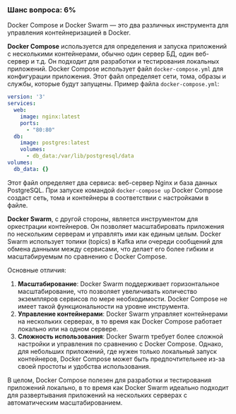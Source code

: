 ### Шанс вопроса: 6%

Docker Compose и Docker Swarm — это два различных инструмента для управления контейнеризацией в Docker.

**Docker Compose** используется для определения и запуска приложений с несколькими контейнерами, обычно один сервер БД, один веб-сервер и т.д. Он подходит для разработки и тестирования локальных приложений. Docker Compose использует файл `docker-compose.yml` для конфигурации приложения. Этот файл определяет сети, тома, образы и службы, которые будут запущены. Пример файла `docker-compose.yml`:
```yaml
version: '3'
services:
  web:
    image: nginx:latest
    ports:
      - "80:80"
  db:
    image: postgres:latest
    volumes:
      - db_data:/var/lib/postgresql/data
volumes:
  db_data: {}
```
Этот файл определяет два сервиса: веб-сервер Nginx и база данных PostgreSQL. При запуске командой `docker-compose up` Docker Compose создаст сеть, тома и контейнеры в соответствии с настройками в файле.

**Docker Swarm**, с другой стороны, является инструментом для оркестрации контейнеров. Он позволяет масштабировать приложения по нескольким серверам и управлять ими как единым целым. Docker Swarm использует топики (topics) в Kafka или очереди сообщений для обмена данными между сервисами, что делает его более гибким и масштабируемым по сравнению с Docker Compose.

Основные отличия:
1. **Масштабирование**: Docker Swarm поддерживает горизонтальное масштабирование, что позволяет увеличивать количество экземпляров сервисов по мере необходимости. Docker Compose не имеет такой функциональности на уровне инструмента.
2. **Управление контейнерами**: Docker Swarm управляет контейнерами на нескольких серверах, в то время как Docker Compose работает локально или на одном сервере.
3. **Сложность использования**: Docker Swarm требует более сложной настройки и управления по сравнению с Docker Compose. Однако, для небольших приложений, где нужен только локальный запуск контейнеров, Docker Compose может быть предпочтительнее из-за своей простоты и удобства использования.

В целом, Docker Compose полезен для разработки и тестирования приложений локально, в то время как Docker Swarm идеально подходит для развертывания приложений на нескольких серверах с автоматическим масштабированием.